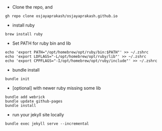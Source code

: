 * Clone the repo,  and 
```
gh repo clone osjayaprakash/osjayaprakash.github.io
```
* install ruby
```
brew install ruby
```
* Set PATH for ruby bin and lib
```
echo 'export PATH="/opt/homebrew/opt/ruby/bin:$PATH"' >> ~/.zshrc
echo 'export LDFLAGS="-L/opt/homebrew/opt/ruby/lib"' >> ~/.zshrc
echo 'export CPPFLAGS="-I/opt/homebrew/opt/ruby/include"' >> ~/.zshrc
```
* bundle install
```
bundle init
```
* [optional] with newer ruby missing some lib
```
bundle add webrick
bundle update github-pages
bundle install
```
* run your jekyll site locally
```
bundle exec jekyll serve --incremental
```